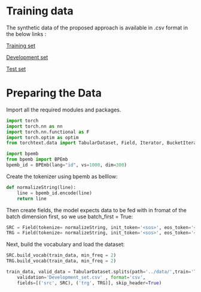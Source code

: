 # Training data
The synthetic data of the proposed approach is available in .csv format in the below links :

[Training set](https://drive.google.com/file/d/1zrjQufjgJsfTzfCoU2U1rmUc0TIhijHh/view)

[Development set](https://drive.google.com/file/d/14y0TTTs8qXBLHonNKgbgwXYxEGx48D3x/view?usp=sharing)

[Test set](https://drive.google.com/file/d/14y0TTTs8qXBLHonNKgbgwXYxEGx48D3x/view?usp=sharing)


# Preparing the Data

Import all the required modules and packages.
 
```py
import torch
import torch.nn as nn
import torch.nn.functional as F
import torch.optim as optim
from torchtext.data import TabularDataset, Field, Iterator, BucketIterator, ReversibleField

import bpemb
from bpemb import BPEmb
bpemb_id = BPEmb(lang="id", vs=1000, dim=300) 
```
Create the tokenizer using bpemb as belllow:

```py
def normalizeString(line):
    line = bpemb_id.encode(line)
    return line
```

Then create fields, the model expects data to be fed with in fromat of the batch dimension first, so we use batch_first = True:

```py
SRC = Field(tokenize= normalizeString, init_token='<sos>', eos_token='<eos>',  batch_first=True) 
TRG = Field(tokenize= normalizeString, init_token='<sos>', eos_token='<eos>',  batch_first=True) 
```

Next, build the vocabulary and load the dataset:

````py
SRC.build_vocab(train_data, min_freq = 2)
TRG.build_vocab(train_data, min_freq = 2)

train_data, valid_data = TabularDataset.splits(path='../data/',train='Training_set.csv',
    validation='Development_set.csv' , format='csv',
    fields=[('src', SRC), ('trg', TRG)], skip_header=True) 

